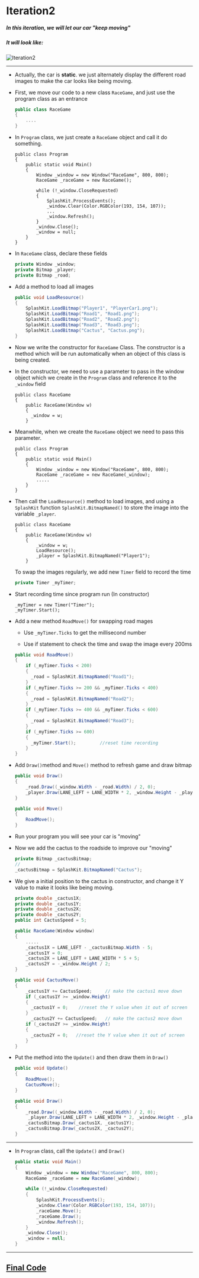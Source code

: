 # Iteration2

##### In this iteration, we will let our car "keep moving"

##### It will look like:

![Iteration2](img/3.gif)

------

- Actually, the car is **static**.  we just alternately display the different road images to make the car looks like being moving.

- First, we move our code to a new class `RaceGame`, and just use the program class as an entrance

  ```C#
  public class RaceGame
  {
      ....
  }
  ```

- In `Program` class, we just create a `RaceGame` object and call it do something.

  ```
  public class Program
  {
      public static void Main()
      {
          Window _window = new Window("RaceGame", 800, 800);
          RaceGame _raceGame = new RaceGame();
          
          while (!_window.CloseRequested)
          {
              SplashKit.ProcessEvents();
              _window.Clear(Color.RGBColor(193, 154, 107));
              ...
              _window.Refresh();
          }
          _window.Close();
          _window = null;
      }
  }
  ```

- In `RaceGame` class, declare these fields

  ```C#
  private Window _window;
  private Bitmap _player;
  private Bitmap _road;
  ```

- Add a method to load all images 

  ```C#
  public void LoadResource()
  {
      SplashKit.LoadBitmap("Player1", "PlayerCar1.png");
      SplashKit.LoadBitmap("Road1", "Road1.png");
      SplashKit.LoadBitmap("Road2", "Road2.png");
      SplashKit.LoadBitmap("Road3", "Road3.png");
      SplashKit.LoadBitmap("Cactus", "Cactus.png");
  }
  ```

- Now we write the constructor for `RaceGame` Class. The constructor is a method which will be run automatically when an object of this class is being created. 

- In the constructor, we need to use a parameter to pass in the window object which we create in the `Program` class and reference it to the `_window` field 

  ```
  public class RaceGame
  {
      public RaceGame(Window w)
      {
      	_window = w;
      }
  ```

- Meanwhile, when we create the `RaceGame` object we need to pass this parameter.

  ```
  public class Program
  {
      public static void Main()
      {
          Window _window = new Window("RaceGame", 800, 800);
          RaceGame _raceGame = new RaceGame(_window);
          .....
      }
  }
  ```

- Then call the `LoadResource()` method to load images, and using a `SplashKit` function `SplashKit.BitmapNamed()` to store the image into the variable `_player`.  

  ```
  public class RaceGame
  {
      public RaceGame(Window w)
      {
          _window = w;
          LoadResource();
          _player = SplashKit.BitmapNamed("Player1");
      }
  ```

  To swap the images regularly,  we add new  `Timer`  field to record the time

  ```C#
  private Timer _myTimer;
  ```

- Start recording time since program run (In constructor)

  ```
  _myTimer = new Timer("Timer");
  _myTimer.Start();
  ```

- Add a new method `RoadMove()` for swapping road mages

  - Use  `_myTimer.Ticks` to get the millisecond number

  - Use if statement to check the time and swap the image every 200ms

  ```C#
  public void RoadMove()
  {
      if (_myTimer.Ticks < 200)
      {
      	_road = SplashKit.BitmapNamed("Road1");
      }
      if (_myTimer.Ticks >= 200 && _myTimer.Ticks < 400)
      {
      	_road = SplashKit.BitmapNamed("Road2");
      }
      if (_myTimer.Ticks >= 400 && _myTimer.Ticks < 600)
      {
      	_road = SplashKit.BitmapNamed("Road3");
      }
      if (_myTimer.Ticks >= 600)
      {
      	_myTimer.Start();         //reset time recording
      }
  }
  ```

- Add `Draw()`method and `Move()` method to refresh game and draw bitmap

  ```C#
  public void Draw()
  {
      _road.Draw((_window.Width - _road.Width) / 2, 0);
      _player.Draw(LANE_LEFT + LANE_WIDTH * 2, _window.Height - _player.Height);
  }
  
  public void Move()
  {
      RoadMove();
  }
  ```

- Run your program you will see your car is "moving"

- Now we add the cactus to the roadside to improve our "moving"

  ```c#
  private Bitmap _cactusBitmap;
  //
  _cactusBitmap = SplashKit.BitmapNamed("Cactus");
  ```

- We give a initial position to the cactus in constructor, and change it Y value to make it looks like being moving.

  ```C#
  private double _cactus1X;
  private double _cactus1Y;
  private double _cactus2X;
  private double _cactus2Y;
  public int CactusSpeed = 5;
  
  public RaceGame(Window window)
  {
      .....
      _cactus1X = LANE_LEFT - _cactusBitmap.Width - 5;
      _cactus1Y = 0;
      _cactus2X = LANE_LEFT + LANE_WIDTH * 5 + 5;
      _cactus2Y = -_window.Height / 2;
  }
  
  public void CactusMove()
  {
      _cactus1Y += CactusSpeed;		// make the cactus1 move down
      if (_cactus1Y >= _window.Height)
      {
      	_cactus1Y = 0;    //reset the Y value when it out of screen
      }
      	_cactus2Y += CactusSpeed;	// make the cactus2 move down
      if (_cactus2Y >= _window.Height)	
      {
      	_cactus2Y = 0;	 //reset the Y value when it out of screen
      }
  }
  ```

- Put the method into the `Update()` and then draw them in `Draw()`

  ```c#
  public void Update()
  {
      RoadMove();
      CactusMove();
  }
  
  public void Draw()
  {
      _road.Draw((_window.Width - _road.Width) / 2, 0);
       _player.Draw(LANE_LEFT + LANE_WIDTH * 2, _window.Height - _player.Height);
      _cactusBitmap.Draw(_cactus1X, _cactus1Y);
      _cactusBitmap.Draw(_cactus2X, _cactus2Y);
  }
  ```

------

- In `Program` class, call the `Update()` and `Draw()`

  ```C#
  public static void Main()
  {
      Window _window = new Window("RaceGame", 800, 800);
      RaceGame _raceGame = new RaceGame(_window);
  
      while (!_window.CloseRequested)
      {
          SplashKit.ProcessEvents();
          _window.Clear(Color.RGBColor(193, 154, 107));
          _raceGame.Move();
          _raceGame.Draw();
          _window.Refresh();
      }
      _window.Close();
      _window = null;
  }
  ```


------

## [Final Code](code/Iteration2/)